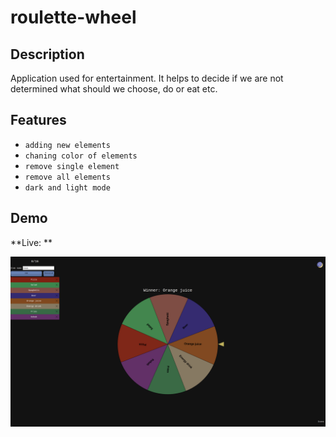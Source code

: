 # roulette-wheel

## Description

Application used for entertainment. It helps to decide if we are not determined what should we choose, do or eat etc. 

## Features

* `adding new elements`
* `chaning color of elements`
* `remove single element`
* `remove all elements`
* `dark and light mode`

## Demo

**Live: **

![roulette-wheel](pictures/view.png)